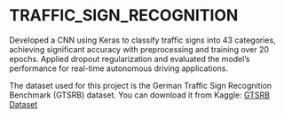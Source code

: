 # TRAFFIC_SIGN_RECOGNITION

Developed a CNN using Keras to classify traffic signs into 43 categories, achieving significant accuracy with
preprocessing and training over 20 epochs.
Applied dropout regularization and evaluated the model’s performance for real-time autonomous driving
applications.

The dataset used for this project is the German Traffic Sign Recognition Benchmark (GTSRB) dataset. You can download it from Kaggle:
[GTSRB Dataset](https://www.kaggle.com/datasets/meowmeowmeowmeowmeow/gtsrb-german-traffic-sign)
